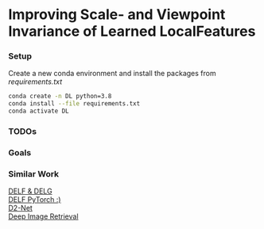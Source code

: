 # Improving Scale- and Viewpoint Invariance of Learned LocalFeatures

### Setup
Create a new conda environment and install the packages from *requirements.txt*
```bash
conda create -n DL python=3.8
conda install --file requirements.txt
conda activate DL
```

### TODOs

### Goals

### Similar Work
[DELF & DELG](https://github.com/tensorflow/models/tree/master/research/delf)  
[DELF PyTorch :) ](https://github.com/nashory/DeLF-pytorch)  
[D2-Net](https://github.com/mihaidusmanu/d2-net)  
[Deep Image Retrieval](https://github.com/naver/deep-image-retrieval)  
